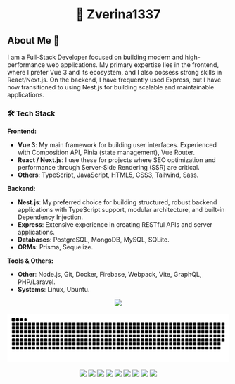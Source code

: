<h1 align="center">🐉 Zverina1337 </h1>

## About Me 👋

I am a Full-Stack Developer focused on building modern and high-performance web applications. My primary expertise lies in the frontend, where I prefer Vue 3 and its ecosystem, and I also possess strong skills in React/Next.js. On the backend, I have frequently used Express, but I have now transitioned to using Nest.js for building scalable and maintainable applications.

### 🛠 Tech Stack

**Frontend:**
- **Vue 3**: My main framework for building user interfaces. Experienced with Composition API, Pinia (state management), Vue Router.
- **React / Next.js**: I use these for projects where SEO optimization and performance through Server-Side Rendering (SSR) are critical.
- **Others**: TypeScript, JavaScript, HTML5, CSS3, Tailwind, Sass.

**Backend:**
- **Nest.js**: My preferred choice for building structured, robust backend applications with TypeScript support, modular architecture, and built-in Dependency Injection.
- **Express**: Extensive experience in creating RESTful APIs and server applications.
- **Databases**: PostgreSQL, MongoDB, MySQL, SQLite.
- **ORMs**: Prisma, Sequelize.

**Tools & Others:**
- **Other**: Node.js, Git, Docker, Firebase, Webpack, Vite, GraphQL, PHP/Laravel.
- **Systems**: Linux, Ubuntu.

<p align="center">
  <img src="https://github-profile-trophy.vercel.app/?username=Zverina1337&theme=radical&no-frame=true&no-bg=true&margin-w=4">
</p>

<p align="center">
  <picture>
    <source media="(prefers-color-scheme: dark)" srcset="https://raw.githubusercontent.com/Flowseal/Flowseal/refs/heads/output/github-contribution-grid-snake-dark.svg" />
    <source media="(prefers-color-scheme: light)" srcset="https://raw.githubusercontent.com/Flowseal/Flowseal/refs/heads/output/github-contribution-grid-snake.svg" />
    <img alt="github-snake" src="https://raw.githubusercontent.com/Flowseal/Flowseal/refs/heads/output/github-contribution-grid-snake.svg" />
  </picture>
</p>

<div align="center">
    <img src="https://skillicons.dev/icons?i=react,vue" height="60" />
    <img src="https://skillicons.dev/icons?i=nextjs,nuxtjs,tailwind,sass" height="40" />
    <img src="https://skillicons.dev/icons?i=js,ts,redux,pinia,vite,webpack,threejs" height="40" />
    <img src="https://skillicons.dev/icons?i=php,laravel" height="40" />
    <img src="https://skillicons.dev/icons?i=nodejs,express,nestjs" height="60" />
    <img src="https://skillicons.dev/icons?i=graphql,firebase" height="40" />
    <img src="https://skillicons.dev/icons?i=postgres,mongodb,mysql,sqlite,prisma,sequelize" height="60" />
    <img src="https://skillicons.dev/icons?i=docker,vercel,gitlab,github" height="40" />
    <img src="https://skillicons.dev/icons?i=git,linux,ubuntu,npm,pnpm,gulp,postman,figma" height="40" />
</div>

